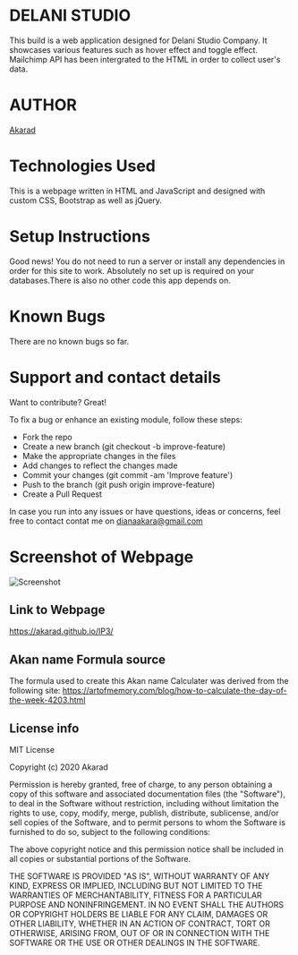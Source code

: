 # DELANI STUDIO

This build is a web application designed for Delani Studio Company. It showcases various features such as hover effect and toggle effect. Mailchimp API has been intergrated to the HTML in order to collect user's data.

# **AUTHOR**
[Akarad](https://github.com/Akarad)

# **Technologies Used**
This is a webpage written in HTML and JavaScript and designed with custom CSS, Bootstrap as well as jQuery.

# **Setup Instructions**
Good news! You do not need to run a server or install any dependencies in order for this site to work. Absolutely no set up is required on your databases.There is also no other code this app depends on.

# **Known Bugs**

There are no known bugs so far.

# **Support and contact details**

  Want to contribute? Great!

  To fix a bug or enhance an existing module, follow these steps:

  * Fork the repo
  * Create a new branch (git checkout -b improve-feature)
  * Make the appropriate changes in the files
  * Add changes to reflect the changes made
  * Commit your changes (git commit -am 'Improve feature')
  * Push to the branch (git push origin improve-feature)
  * Create a Pull Request

  In case you run into any issues or have questions, ideas or concerns, feel free to contact contat me on dianaakara@gmail.com

# **Screenshot of Webpage**
![Screenshot](https://user-images.githubusercontent.com/64423656/83359309-24ff2b80-a382-11ea-936d-f15ce49cb5ee.png)

## **Link to Webpage**
https://akarad.github.io/IP3/


## **Akan name Formula source**
The formula used to create this Akan name Calculater was derived from the following site: https://artofmemory.com/blog/how-to-calculate-the-day-of-the-week-4203.html


## License info
MIT License

Copyright (c) 2020 Akarad

Permission is hereby granted, free of charge, to any person obtaining a copy
of this software and associated documentation files (the "Software"), to deal
in the Software without restriction, including without limitation the rights
to use, copy, modify, merge, publish, distribute, sublicense, and/or sell
copies of the Software, and to permit persons to whom the Software is
furnished to do so, subject to the following conditions:

The above copyright notice and this permission notice shall be included in all
copies or substantial portions of the Software.

THE SOFTWARE IS PROVIDED "AS IS", WITHOUT WARRANTY OF ANY KIND, EXPRESS OR
IMPLIED, INCLUDING BUT NOT LIMITED TO THE WARRANTIES OF MERCHANTABILITY,
FITNESS FOR A PARTICULAR PURPOSE AND NONINFRINGEMENT. IN NO EVENT SHALL THE
AUTHORS OR COPYRIGHT HOLDERS BE LIABLE FOR ANY CLAIM, DAMAGES OR OTHER
LIABILITY, WHETHER IN AN ACTION OF CONTRACT, TORT OR OTHERWISE, ARISING FROM,
OUT OF OR IN CONNECTION WITH THE SOFTWARE OR THE USE OR OTHER DEALINGS IN THE
SOFTWARE.
